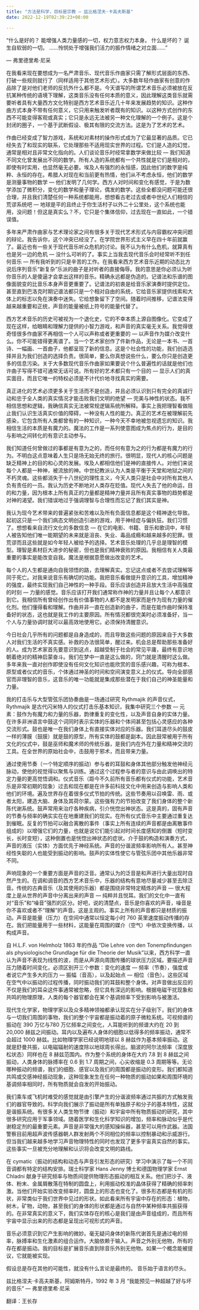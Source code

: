 ```yaml
---
title: "方法是科学，目标是宗教 — 兹比格涅夫·卡高夫斯基"
date: 2022-12-19T02:39:23+08:00

---
```


“什么是好的？
能增强人类力量感的一切，权力意志权力本身。
什么是坏的？
诞生自软弱的一切。
……怜悯处于增强我们活力的振作情绪之对立面……”

— 弗里德里希·尼采


在我看来现在要想成为一名严肃音乐、现代音乐作曲家只需了解形式层面的东西、打破一些规则就行了（同样适用于其他艺术形式）。大多数年轻作曲家有创意的作品除了是对他们老师的反抗外什么都不是。今天谱写的所谓艺术音乐必须被放在反抗某种传统的语境下理解，这类音乐没有任何本质的意义，因此理解这类音乐就需要听者具有大量西方文化特别是西方艺术音乐近几十年来发展趋势的知识。这种作曲方式本身不带有任何意义，它只用来触发听者既有的知识。以这种方式创作的东西不可能变得客观或真实；它只是永远无法被另一种文化理解的一个例子。这是个封闭的圈子，一个基于武断假设、极其有限的交流方法。这是为了艺术的艺术。

作曲已经变成了智力游戏，系统和对素材的操作形式成为了它最显著的品质。它已经失去了和现实的联系，它处理那些不适用现实世界的过程。它们是人造的幻觉，通常是相对且非常文化指向的。人们谈论音乐时经常拿数学来做比较 — 我们知道不同文化曾发展出不同的数学。所有人造的系统都有一个共性就是它们是相对的，即使有时实用，也显然毫无必要。埃及人有强烈的永恒感，因此他们的数字是纯粹、永恒的存在。希腊人对现在和当前更有热情，他们从不考虑永恒，他们的数学是测量事物的数学 — 他们发明了几何学。西方人对时间和变化有感觉，于是为数学添加了微积分，变化的数学和量子理论，偶发的数学。这些全都没问题可能还很合理，并且我们清楚任何一种系统都能用，想想看古老过去或者中世纪人们相信的荒谬系统吧 — 地球是平的且终止于你生活村子以外二十公里处，这个系统也能用，没问题！但这是真实么？不，它只是个集体信仰，过去现在一直如此，一个错误值。

多年来严肃作曲家与艺术理论家之间有很多关于现代艺术形式与内容霸权冲突问题的辩论。我告诉你，这个冲突已经没了。在学院世界形式主义早在四十年前就赢了。最近也有一些关于现代音乐听众危机的讨论。我不认为有什么危机，就算真有也是另一边的危机 — 没什么可听的了。事实上当我去现代音乐会时经常听不到任何音乐 — 所有我听到的只是辛苦的工作。在我看来西方艺术音乐近期的动态比方说后序列音乐“新复杂”乐派的曲子是对听者的直接侮辱。我的意思是你必须认为听你音乐的人是傻逼才会拿出这样的音乐。精确永远都是伪造的。记谱法和乐谱的图像面貌变的比音乐本身声音更重要了。记谱法的初衷是给音乐家演奏时提供定位。甚至直到巴洛克时期记谱法都只是一个相对自由的系统，它给音乐家提供线索和大体上的标志以免在演奏中迷失。它给想象留下了空间。随着时间推移，记谱法变得越来越重要和正统，声音的能量被纸上符号的能量代替了。

西方艺术音乐的历史可被视为一个退化史，它的不幸本质上源自图像化。它变成了现在这样，给眼睛和理解力提供的小智力游戏，和声音的真实毫无关系。我觉得很奇怪很多作曲家不再相信一个人可以声称或者更重要的 — 以声音作为媒介改变什么。你不可能错得更离谱了。当一个艺术家创作了件新作品，无论是一本书、一首诗、一幅画、一首曲子，他都呈现了新的信息。这是个社会性的功能，我们创造选择并且为我们创造的选择负责。很简单，要么你真想说些什么，要么你只是创造更多的信息污染。关于大多数现代音乐作曲家如果要说个什么普遍性的话就是他们也许曲子写得不错可通常无话可说。所有好的艺术都只有一个目的 — 显示人们的真实面目，而且它唯一的特权必须是不计代价地寻找真实的需要。

真正进化的艺术必须更多关于生活而不是创造，并且必须认识到只有完全的真诚行动和忠于全人类的真实情况才能击败我们文明的绝望 — 完美与神性的状态。我不相信思想和逻辑，我确信真实无法被常规逻辑系统所解释。事实上我把理智看做阻止我们认识生活真实价值的障碍，一种没有人性的能力。真正的艺术在被理解前先感染，它包含所有人类都曾有的一种知识，一种今天不幸地被忽视遗忘的知识。我相信生活的本质是有魔力的。魔法的工作是一系列使意图成为焦点的行为，是目的与影响之间转化的有意识主动参与。

我们知道任何曾做过的事都是有意为之的，而任何有意为之的行为都是有魔力的行为。不明白这点意味着人生只是场无始无终的旅行。很明显，现代人的核心问题是缺乏精神上的目的和心灵的发展。埃及人都相信他们是神的直接传人。对他们来说每个人都是一种神，被流放的神。中世纪教派认为人类是平衡于天堂和地狱之间的不朽灵魂。这些都消失于十八世纪的理性主义，今天人类只是社会中对所有其他人负有责任的一员。我认为历史不断地对人类存在贬值。现代人失去了他的命运，目的和力量，因为根本上所有真正的力量都是精神力量并且所有真实事物的趋势都是对神的渴望。我们错误地过于强调理智与合理性而忘记了我们其实是神。

我认为现今艺术带来的普遍紧张和苦难以及所有负面信息都是这个精神退化导致。起初这只是一个我们病态文明创造引进的游戏，用于神经症与偏执狂。我们习惯了。想想看来自流行文化的多数信息 — 在它的电影、书籍、音乐和歌词中，年轻人被告知他们唯一能期望的未来就是沮丧、失业、毒品成瘾和越来越多的犯罪。很荒谬而且这些就是如今年轻人被给予的选择。艺术音乐处理的几乎总是理智的模型。理智是素材巨大进步的秘密，但也是我们精神衰败的原因。我相信有关人类最重要的事实是能改变自我。魔法是根据意愿做出改变的艺术。

每个人的人生都是通向自我领悟的路，去理解真实。忘记这点或者不去尝试理解等同于死亡。对我来说音乐有确切的功能。我把音乐看做提升意识的工具，增加精神的强度，最终实现我们自己神性的一种手段。音乐应该创造并且放大生活中高强度的时刻 — 力量的感觉。音乐应该打开我们通常称作神的力量并且让每个人都意识到它。我相信所有曾经创作出有价值事物的人都不是发明家而是作为现有力量的催化剂。他们懂得看和理解。作曲并非一直在创造新的曲子，而是在能作曲时保持准备好的状态，这也就是我工作的主要原因。所有情况都很完美时必须准备好，当一个人与力量协调时就可以最高效地使用它。必须保持清醒意识。

今日社会几乎所有的问题都是自身造成的，而且导致这些问题的原因来自于大多数人对我们生活的不真实感。补救的办法很简单，醒过来。机会总是帮助那些准备好的人。成为艺术家首先要意识到这点，超越受制于社会的常见平庸，最终有意识地朝着绝对的精神启蒙奋斗。我们在梦中一直是这么做的，窍门就是清醒时这么做。多年来我一直对创作即使没有任何文化知识也能欣赏的音乐感兴趣，可称为根本、原型或者仪式的音乐，个体通过神圣的时间和空间演变意义上的仪式。导向全部感官而非理智的音乐，这音乐的唯一功能就是集成那些潜在于我们自己的神圣能量和力量。

我的打击乐与大型管弦乐团协奏曲是一场通过研究 Rythmajik 的声音仪式，Rythmajik 是古代闪米特人的仪式打击乐基本知识，我集中研究三个参数 — 元素：鼓作为有魔力和力量的乐器，韵律重复的变化性，以及声音自身的实体力量。在许多非洲语言中鼓这个词同时表示实体的乐器和个体间甚至包括心灵感应的各种交流形式。鼓也是唯一在我们身体上有直接实体对应的乐器。我们耳道尽头的鼓皮一样的薄膜（鼓膜）就是鼓的原型，所有实体的鼓都是副本。因此鼓常被用于所有文化的仪式中，鼓是巫师和魔术师的传统乐器，是我们内在外在力量和精神交流的工具。在全世界的原始社会中，击鼓用于邪术，而且带来力量。

通过使用节奏（一个特定顺序的振动）参与者的耳鼓和身体其他部分触发他神经元脉动，使他的视觉得以聚焦与训练。通过这个过程参与者的意识与由此调唤出的特定力量的更高觉悟调和。仪式音乐（距今不久前所有音乐都有仪式的功能，艺术音乐是非常初期的现象）过去和现在都是在许多前科技文化中用来创造与影响人类和他们的环境。遍及世界存在着很多仪式节拍的传统。这些节奏用以召唤雷、雨、或者太阳，建造大脑、身体及其荷尔蒙。这些强有力的节拍改变了我们身体的整个新陈代谢系统。鼓声常用来治疗各种疾病，引介恍惚出神状态。这是真的，固有声音的节奏与频率的确实实在在地重建我们的现实。在所有仪式音乐中主要通过重复达到催眠。反复的节拍可以融合离散的事件（事实上所有连续的声音都是由离散事件组成的）以增强它们的力量，也就是说它们能引起对时间长度感知的倒置（短时变长，长时变短），这种倒置也是恍惚出神状态的症状。介于鼓的构造和演奏方式，声音的液压（实体）方面优先于神经系统。声音的分谐波频率影响所有人。甚至神经性失聪的人也能受到振动的影响。鼓声的实体性使它与管弦乐团中其他乐器非常不同。

声响现象的一个重要方面是声音的泛音。通常认为的泛音是和声进行大量出现时自然产生的。在调和调音的西方艺术音乐中，乐器的结构有意地尽量减少甚至去除泛音。传统的古典音乐（及其使用的乐器）都是围绕非常特定精炼的声音 — 很大程度上是从世界的声音中分离出来的声音 — 纯粹并且悦耳。我们的文化中一直有对“音乐”和“噪音”强烈的区分。好吧，说的清楚点，音乐是你喜欢的声音，噪音是你不喜欢或者不“理解”的声音。这是主观的。事实上所有的声音都只是材质的振动。声音是能量（压力）在空间中通常以恒定每小时 760 英里速度振动传播的存在。我们把能量用于一些材料，这能量在周围的媒介（空气）中依次变换传播，以构成声音。

自 H.L.F. von Helmholz 1863 年的作品 “Die Lehre von den Tonempfindungen als physiologische Grundlage für die Theorie der Musik”以来，西方科学一直认为声音不表现为线性的波，而是从声源向周围传播的球状压力区域。要描述声音压力随着时间变化，必须区别开三个参数：变化的速度 — 频率（节奏），强度或者说它产生多大的压力 — 振幅（音高），以及起始点 — 相位（音色）。这些区域在空气中以振动的过程传播，同时振动我们的耳鼓和整个身体。对声音做出反应的不仅是我们的耳朵这件事通常被忽略，但它具有深远的影响。根据电磁干扰现象和共鸣的物理原理，人类的每个器官都会在某个基调频率下受到影响与被激活。

现代生化学家，物理学家以及众多精神领袖都承认现实在分子级别下，我们的身体与一切我们周围的事物，我们的整个宇宙都是振动着的原子微粒系统。可视频谱的振动在 390 万亿与780 万亿频率之间变化，人耳能听到的频谱大约在 20 到 20,000 赫兹之间振动。耳内以及遍布人身体的细胞以低得多的频率振动，通常不会超过 1000 赫兹。比如物理学家已经说明地球以 8 赫兹作为基本频率振动。这就是舒曼共振，以电磁辐射的速度除以地球周长得出。脑波的阿尔法频率（深度放松状态）同样也在 8 赫兹范围内。作为整个系统的身体在大约 7.8 到 8 赫兹之间振动，人类身体的脉搏率在 0.6 到 1.7 周期之间，心尖收缩是 0.3 周期等等。无论哪种振动的频谱，我们的细胞、感官以及我们的周围都是振动的变形。我们都知道共鸣或交感神经振动现象，这种现象发生在任何一种物质的振动如果和周围环境的基调频率相同时，所有物质就会自发的开始振动。

我们乘车或飞机时难受的感觉就是由引擎产生的分谐波频率通过共振的方式触发我们的器官导致的。科学向我们展示了振动是所有单独原子和分子的基本特性，这就是谐振系统。有很多关人类生物节律（振动）和宇宙中所有物质振动的研究，其中很多研究应用于军事领域。随着医学和生化科学知识的增加，频率和脉动似乎是代谢稳定剂的最重要元素。声音是非常强大的感知操纵器，甚至可以用作武器。法国警察目前用超声波传感器朝人群发射两个不同相位的频率以控制暴动和示威游行。但当我们越来越多地学习声音物理特性的同时也发现了更多宇宙真实自然的事实。这些事实一旦被充分地理解和认识将会改变文明的路线。

在 cymatic（振动的结构和动态与声音引发形态的研究）学习中演示了每一个不同音调都有特定的结构安排。瑞士科学家 Hans Jenny 博士和德国物理学家 Ernst Chladni 献身于研究频率与物质间提供物理形态振动的相互关系。他们把沙子、液体、粉末、金属屑散落在特制的圆盘上，利用振动校准的晶体获得了精确的频率刺激。当他们开始实验改变频率时，圆盘上的形态也变化了。很多形态都是有机的形状，非常类似于我们世界中见过的形状。如此看来所有宇宙中存在的形态：植物，树木，矿物，动物，甚至我们的身体的形状都是通过与自然中某种频率共振获得的。在非常真实的意义下，我们实体存在的核心是我们是由声音组成的，而且所有宇宙中显示出来的形态都是呈现出可视形式的声音。

音乐必须意识到它产生影响的微妙。毫无疑问身体的新陈代谢首先是通过电的频率，脉搏率和生化激素的组合运作。大脑依赖于输入。声音之外别无他物，所有的存在都是振动。我的目标是扩展音乐直到除音乐外别无他物。如果一个概念能被提议，它就能被实现。

假设总是存在其他的可能性，就没有什么言论是最终的。
音乐始于语言的尽头。

兹比格涅夫·卡高夫斯基，阿姆斯特丹，1992 年 3 月
“我能预见一种超越了好与坏的音乐”
— 弗里德里希·尼采

翻译：王长存
